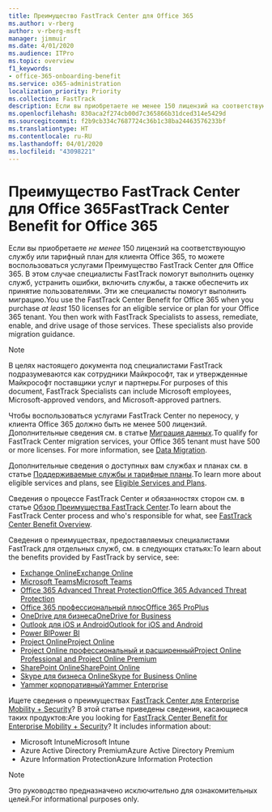 ```yaml
---
title: Преимущество FastTrack Center для Office 365
ms.author: v-rberg
author: v-rberg-msft
manager: jimmuir
ms.date: 4/01/2020
ms.audience: ITPro
ms.topic: overview
f1_keywords:
- office-365-onboarding-benefit
ms.service: o365-administration
localization_priority: Priority
ms.collection: FastTrack
description: Если вы приобретаете не менее 150 лицензий на соответствующую службу или тарифный план для клиента Office 365, то можете воспользоваться услугами Преимущество FastTrack Center для Office 365. В этом случае специалисты FastTrack помогут выполнить оценку служб, устранить ошибки, включить службы, а также обеспечить их принятие пользователями. Эти же специалисты помогут выполнить миграцию.
ms.openlocfilehash: 830aca2f274cb00d7c365866b31dced314e5429d
ms.sourcegitcommit: f2b9cb334c7687724c36b1c38ba24463576233bf
ms.translationtype: HT
ms.contentlocale: ru-RU
ms.lasthandoff: 04/01/2020
ms.locfileid: "43098221"
---
```

# <a name="fasttrack-center-benefit-for-office-365"></a><span data-ttu-id="7f6b7-105">Преимущество FastTrack Center для Office 365</span><span class="sxs-lookup"><span data-stu-id="7f6b7-105">FastTrack Center Benefit for Office 365</span></span>

<span data-ttu-id="7f6b7-p102">Если вы приобретаете *не менее* 150 лицензий на соответствующую службу или тарифный план для клиента Office 365, то можете воспользоваться услугами Преимущество FastTrack Center для Office 365. В этом случае специалисты FastTrack помогут выполнить оценку служб, устранить ошибки, включить службы, а также обеспечить их принятие пользователями. Эти же специалисты помогут выполнить миграцию.</span><span class="sxs-lookup"><span data-stu-id="7f6b7-p102">You use the FastTrack Center Benefit for Office 365 when you purchase  *at least*  150 licenses for an eligible service or plan for your Office 365 tenant. You then work with FastTrack Specialists to assess, remediate, enable, and drive usage of those services. These specialists also provide migration guidance.</span></span> 
  
> [!NOTE]
> <span data-ttu-id="7f6b7-109">В целях настоящего документа под специалистами FastTrack подразумеваются как сотрудники Майкрософт, так и утвержденные Майкрософт поставщики услуг и партнеры.</span><span class="sxs-lookup"><span data-stu-id="7f6b7-109">For purposes of this document, FastTrack Specialists can include Microsoft employees, Microsoft-approved vendors, and Microsoft-approved partners.</span></span> 
  
<span data-ttu-id="7f6b7-p103">Чтобы воспользоваться услугами FastTrack Center по переносу, у клиента Office 365 должно быть не менее 500 лицензий. Дополнительные сведения см. в статье [Миграция данных](O365-data-migration.md).</span><span class="sxs-lookup"><span data-stu-id="7f6b7-p103">To qualify for FastTrack Center migration services, your Office 365 tenant must have 500 or more licenses. For more information, see [Data Migration](O365-data-migration.md).</span></span>
  
<span data-ttu-id="7f6b7-112">Дополнительные сведения о доступных вам службах и планах см. в статье [Поддерживаемые службы и тарифные планы](M365-eligible-services-and-plans.md).</span><span class="sxs-lookup"><span data-stu-id="7f6b7-112">To learn more about eligible services and plans, see [Eligible Services and Plans](M365-eligible-services-and-plans.md).</span></span>
  
<span data-ttu-id="7f6b7-113">Сведения о процессе FastTrack Center и обязанностях сторон см. в статье [Обзор Преимущества FastTrack Center](O365-fasttrack-benefit-overview.md).</span><span class="sxs-lookup"><span data-stu-id="7f6b7-113">To learn about the FastTrack Center process and who's responsible for what, see [FastTrack Center Benefit Overview](O365-fasttrack-benefit-overview.md).</span></span>

<span data-ttu-id="7f6b7-114">Сведения о преимуществах, предоставляемых специалистами FastTrack для отдельных служб, см. в следующих статьях:</span><span class="sxs-lookup"><span data-stu-id="7f6b7-114">To learn about the benefits provided by FastTrack by service, see:</span></span>

- [<span data-ttu-id="7f6b7-115">Exchange Online</span><span class="sxs-lookup"><span data-stu-id="7f6b7-115">Exchange Online</span></span>](O365-fasttrack-responsibilities.md#exchange-online)
- [<span data-ttu-id="7f6b7-116">Microsoft Teams</span><span class="sxs-lookup"><span data-stu-id="7f6b7-116">Microsoft Teams</span></span>](O365-fasttrack-responsibilities.md#microsoft-teams)
- [<span data-ttu-id="7f6b7-117">Office 365 Advanced Threat Protection</span><span class="sxs-lookup"><span data-stu-id="7f6b7-117">Office 365 Advanced Threat Protection</span></span>](O365-fasttrack-responsibilities.md#office-365-advanced-threat-protection)
- [<span data-ttu-id="7f6b7-118">Office 365 профессиональный плюс</span><span class="sxs-lookup"><span data-stu-id="7f6b7-118">Office 365 ProPlus</span></span>](O365-fasttrack-responsibilities.md#office-365-proplus)
- [<span data-ttu-id="7f6b7-119">OneDrive для бизнеса</span><span class="sxs-lookup"><span data-stu-id="7f6b7-119">OneDrive for Business</span></span>](O365-fasttrack-responsibilities.md#onedrive-for-business)
- [<span data-ttu-id="7f6b7-120">Outlook для iOS и Android</span><span class="sxs-lookup"><span data-stu-id="7f6b7-120">Outlook for iOS and Android</span></span>](O365-fasttrack-responsibilities.md#outlook-for-ios-and-android)
- [<span data-ttu-id="7f6b7-121">Power BI</span><span class="sxs-lookup"><span data-stu-id="7f6b7-121">Power BI</span></span>](O365-fasttrack-responsibilities.md#power-bi)
- [<span data-ttu-id="7f6b7-122">Project Online</span><span class="sxs-lookup"><span data-stu-id="7f6b7-122">Project Online</span></span>](O365-fasttrack-responsibilities.md#project-online)
- [<span data-ttu-id="7f6b7-123">Project Online профессиональный и расширенный</span><span class="sxs-lookup"><span data-stu-id="7f6b7-123">Project Online Professional and Project Online Premium</span></span>](O365-fasttrack-responsibilities.md#project-online-professional-and-project-online-premium)
- [<span data-ttu-id="7f6b7-124">SharePoint Online</span><span class="sxs-lookup"><span data-stu-id="7f6b7-124">SharePoint Online</span></span>](O365-fasttrack-responsibilities.md#sharepoint-online)
- [<span data-ttu-id="7f6b7-125">Skype для бизнеса Online</span><span class="sxs-lookup"><span data-stu-id="7f6b7-125">Skype for Business Online</span></span>](O365-fasttrack-responsibilities.md#skype-for-business-online)
- [<span data-ttu-id="7f6b7-126">Yammer корпоративный</span><span class="sxs-lookup"><span data-stu-id="7f6b7-126">Yammer Enterprise</span></span>](O365-fasttrack-responsibilities.md#yammer-enterprise)
  
<span data-ttu-id="7f6b7-p104">Ищете сведения о преимуществах [FastTrack Center для Enterprise Mobility + Security](EMS-fasttrack-benefit-for-EMS.md)? В этой статье приведены сведения, касающиеся таких продуктов:</span><span class="sxs-lookup"><span data-stu-id="7f6b7-p104">Are you looking for [FastTrack Center Benefit for Enterprise Mobility + Security](EMS-fasttrack-benefit-for-EMS.md)? It includes information about:</span></span>
  
- <span data-ttu-id="7f6b7-129">Microsoft Intune</span><span class="sxs-lookup"><span data-stu-id="7f6b7-129">Microsoft Intune</span></span>    
- <span data-ttu-id="7f6b7-130">Azure Active Directory Premium</span><span class="sxs-lookup"><span data-stu-id="7f6b7-130">Azure Active Directory Premium</span></span> 
- <span data-ttu-id="7f6b7-131">Azure Information Protection</span><span class="sxs-lookup"><span data-stu-id="7f6b7-131">Azure Information Protection</span></span>
    
> [!NOTE]
> <span data-ttu-id="7f6b7-132">Это руководство предназначено исключительно для ознакомительных целей.</span><span class="sxs-lookup"><span data-stu-id="7f6b7-132">For informational purposes only.</span></span> 


